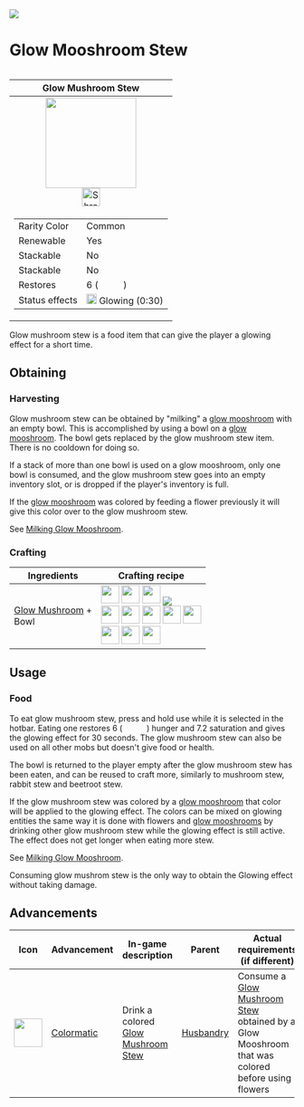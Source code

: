 <img align="center" src="https://media.discordapp.net/attachments/995778727399149629/1007367915655409765/title2.png?width=1440&height=433">

# Glow Mooshroom Stew
<table width="300" align="right">
	<thead>
		<tr>
		<th>Glow Mushroom Stew</th>
		</tr>
	</thead>
	<tbody>
		<tr>
			<td>
				<div align="center">
					<img width="160px" src="https://user-images.githubusercontent.com/67184131/185784670-f69de5cd-e06f-4f1b-883a-847f63c866b0.png">
				</div>
				<div align="center">
					<img title="Shroom Glider" width="32px" src="https://user-images.githubusercontent.com/67184131/185753285-bd9aed90-af75-429f-a3f7-4095d40d399c.png">
				</div>
			</td>
		</tr>
		<tr>
			<td>
				<table>
					<tbody>
						<tr>
							<td>Rarity Color</td>
							<td>Common</td>
						</tr>
						<tr>
							<td>Renewable</td>
							<td>Yes</td>
						</tr>
						<tr>
							<td>Stackable</td>
							<td>No</td>
						</tr>
						<tr>
							<td>Stackable</td>
							<td>No</td>
						</tr>
						<tr>
							<td>Restores</td>
							<td>6 (
							<img width="9px" src="https://static.wikia.nocookie.net/minecraft_gamepedia/images/c/c4/Hunger_%28icon%29.png">
							<img width="9px" src="https://static.wikia.nocookie.net/minecraft_gamepedia/images/c/c4/Hunger_%28icon%29.png">
							<img width="9px" src="https://static.wikia.nocookie.net/minecraft_gamepedia/images/c/c4/Hunger_%28icon%29.png">
							)</td>
						</tr>
						<tr>
							<td>Status effects</td>
							<td>
							<img width="18px" src="https://user-images.githubusercontent.com/67184131/185784556-4e982403-5e3d-4bc3-99b7-8aee8e3bdf6d.png">
							Glowing (0:30)
							</td>
						</tr>
					</tbody>
				</table>
			</td>
		</tr>
	</tbody>
</table>

Glow mushroom stew is a food item that can give the player a glowing effect for a short time.

## Obtaining

### Harvesting
Glow mushroom stew can be obtained by "milking" a [glow mooshroom](./Glow-Mooshroom) with an empty bowl.
This is accomplished by using a bowl on a [glow mooshroom](./Glow-Mooshroom). The bowl gets replaced by the glow mushroom stew item.
There is no cooldown for doing so.

If a stack of more than one bowl is used on a glow mooshroom, only one bowl is consumed, and the glow mushroom stew goes into an empty inventory slot, or is dropped if the player's inventory is full.

If the [glow mooshroom](./Glow-Mooshroom) was colored by feeding a flower previously it will give this color over to the glow mushroom stew.

See [Milking Glow Mooshroom](./Glow-Mooshroom#milking).

### Crafting
<table>
	<thead>
		<th>Ingredients</th>
		<th>Crafting recipe</th>
	</thead>
	<tbody>
		<tr>
			<td>
				<a href="./Glow-Mushroom">Glow Mushroom</a> + 
				<br>
				Bowl
			</td>
			<td>
				<div>
					<a><img width="32" src="https://user-images.githubusercontent.com/67184131/185752841-d5865872-0e59-4fc2-9ac8-d046ba99662b.png"></a>
					<a><img width="32" src="https://user-images.githubusercontent.com/67184131/185752841-d5865872-0e59-4fc2-9ac8-d046ba99662b.png"></a>
					<a><img width="32" src="https://user-images.githubusercontent.com/67184131/185752841-d5865872-0e59-4fc2-9ac8-d046ba99662b.png"></a>
					<a title="Shapeless recipe"><img align="center" src="https://static.wikia.nocookie.net/minecraft_gamepedia/images/a/a9/Grid_layout_Shapeless.png"></a>
				</div>
				<div>
					<a><img width="32" src="https://user-images.githubusercontent.com/67184131/185752841-d5865872-0e59-4fc2-9ac8-d046ba99662b.png"></a>
					<a title="Glow Mushroom" href="./Glow-Mushroom"><img width="32" src="https://user-images.githubusercontent.com/67184131/185753248-372b1710-2fa5-4dab-a5c0-7d2d77c096de.png"></a>
					<a><img width="32" src="https://user-images.githubusercontent.com/67184131/185752841-d5865872-0e59-4fc2-9ac8-d046ba99662b.png"></a>
					<a><img width="32" src="https://static.wikia.nocookie.net/minecraft_gamepedia/images/8/86/Grid_layout_Arrow_%28small%29.png"></a>
					<a title="Glow Mushroom Stew" href="./Glow-Mushroom-Stew"><img width="32" src="https://user-images.githubusercontent.com/67184131/185753285-bd9aed90-af75-429f-a3f7-4095d40d399c.png"></a>
				</div>
				<div>
					<a><img width="32" src="https://user-images.githubusercontent.com/67184131/185752841-d5865872-0e59-4fc2-9ac8-d046ba99662b.png"></a>
					<a title="Bowl"><img width="32" src="https://user-images.githubusercontent.com/67184131/185753243-32e04fd5-6585-40b2-aedb-03cd03d441ba.png"></a>
					<a><img width="32" src="https://user-images.githubusercontent.com/67184131/185752841-d5865872-0e59-4fc2-9ac8-d046ba99662b.png"></a>
					</div>
			</td>
		</tr>
	</tbody>
</table>

## Usage

### Food
To eat glow mushroom stew, press and hold use while it is selected in the hotbar.
Eating one restores 6 (
<img width="9px" src="https://static.wikia.nocookie.net/minecraft_gamepedia/images/c/c4/Hunger_%28icon%29.png">
<img width="9px" src="https://static.wikia.nocookie.net/minecraft_gamepedia/images/c/c4/Hunger_%28icon%29.png">
<img width="9px" src="https://static.wikia.nocookie.net/minecraft_gamepedia/images/c/c4/Hunger_%28icon%29.png">
) hunger and 7.2 saturation and gives the glowing effect for 30 seconds.
The glow mushroom stew can also be used on all other mobs but doesn't give food or health.

The bowl is returned to the player empty after the glow mushroom stew has been eaten, and can be reused to craft more, similarly to mushroom stew, rabbit stew and beetroot stew.

If the glow mushroom stew was colored by a [glow mooshroom](./Glow-Mooshroom) that color will be applied to the glowing effect.
The colors can be mixed on glowing entities the same way it is done with flowers and [glow mooshrooms](./Glow-Mooshroom) by drinking other glow mushroom stew while the glowing effect is still active.
The effect does not get longer when eating more stew.

See [Milking Glow Mooshroom](./Glow-Mooshroom#milking).

Consuming glow mushrom stew is the only way to obtain the Glowing effect without taking damage.

## Advancements
<table>
  <thead>
    <th>Icon</th>
    <th>Advancement</th>
    <th>In-game description</th>
    <th>Parent</th>
    <th>Actual requirements (if different)</th>
    <th>Resource location</th>
  </thead>
  <tbody>
    <tr>
      <td><img align="center" width="50px" src="https://user-images.githubusercontent.com/67184131/185768457-75ad7fab-2c4a-4ad1-aced-95b99d5b3181.png"></td>
      <td><a href="./Colormatic">Colormatic</a></td>
      <td>Drink a colored <a href="./Glow-Mushroom-Stew">Glow Mushroom Stew</a></td>
      <td><a href="https://minecraft.fandom.com/wiki/Advancement#Husbandry">Husbandry</a></td>
      <td>Consume a <a href="./Glow-Mushroom-Stew">Glow Mushroom Stew</a> obtained by a Glow Mooshroom that was colored before using flowers</td>
      <td><code>mushroom:husbandry/drink_colored_glow_stew</code></td>
    </tr>
  </tbody>
</table>